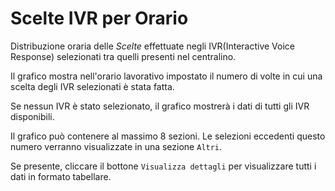 # Scelte IVR per Orario

Distribuzione oraria delle *Scelte* effettuate negli IVR(Interactive Voice Response) selezionati
 tra quelli presenti nel centralino.

Il grafico mostra nell'orario lavorativo impostato il numero di volte in cui una scelta degli 
IVR selezionati è stata fatta.

Se nessun IVR è stato selezionato, il grafico mostrerà i dati di tutti gli IVR disponibili.

Il grafico può contenere al massimo 8 sezioni. Le selezioni eccedenti questo numero
verranno visualizzate in una sezione ``Altri``.

Se presente, cliccare il bottone ``Visualizza dettagli`` per visualizzare tutti i dati
in formato tabellare. 
